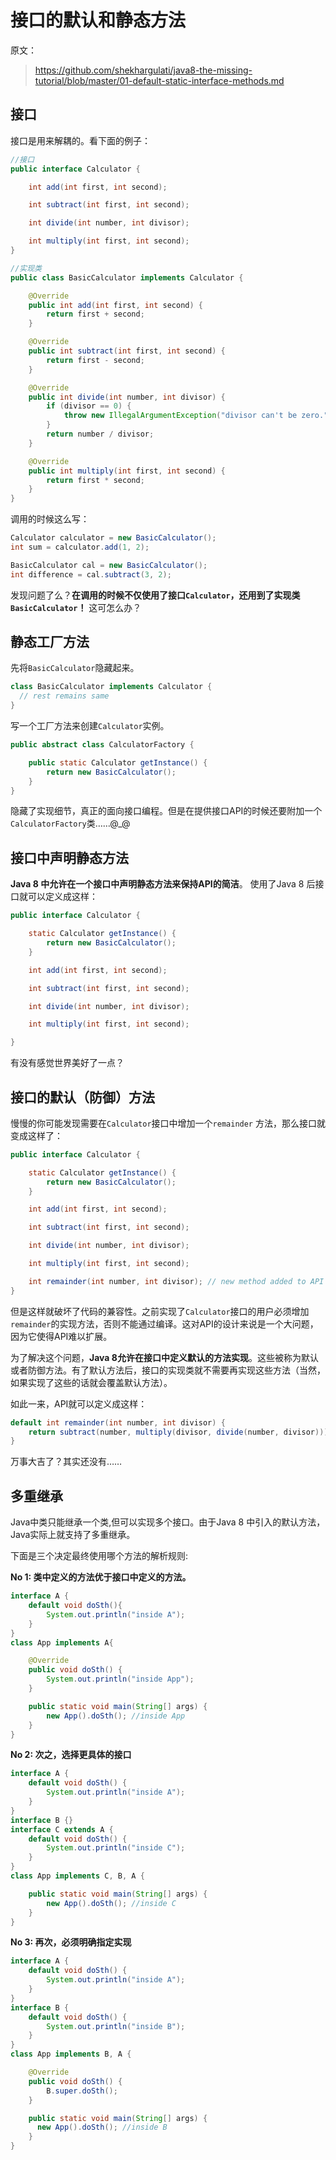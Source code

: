 # 接口的默认和静态方法

原文：
> https://github.com/shekhargulati/java8-the-missing-tutorial/blob/master/01-default-static-interface-methods.md

## 接口


接口是用来解耦的。看下面的例子：

```java
//接口
public interface Calculator {

    int add(int first, int second);

    int subtract(int first, int second);

    int divide(int number, int divisor);

    int multiply(int first, int second);
}
```

```java
//实现类
public class BasicCalculator implements Calculator {

    @Override
    public int add(int first, int second) {
        return first + second;
    }

    @Override
    public int subtract(int first, int second) {
        return first - second;
    }

    @Override
    public int divide(int number, int divisor) {
        if (divisor == 0) {
            throw new IllegalArgumentException("divisor can't be zero.");
        }
        return number / divisor;
    }

    @Override
    public int multiply(int first, int second) {
        return first * second;
    }
}
```

调用的时候这么写：

```java
Calculator calculator = new BasicCalculator();
int sum = calculator.add(1, 2);

BasicCalculator cal = new BasicCalculator();
int difference = cal.subtract(3, 2);
```

发现问题了么？**在调用的时候不仅使用了接口`Calculator`，还用到了实现类 `BasicCalculator`！** 这可怎么办？


## 静态工厂方法

先将`BasicCalculator`隐藏起来。

```java
class BasicCalculator implements Calculator {
  // rest remains same
}
```

写一个工厂方法来创建`Calculator`实例。

```java
public abstract class CalculatorFactory {

    public static Calculator getInstance() {
        return new BasicCalculator();
    }
}
```

隐藏了实现细节，真正的面向接口编程。但是在提供接口API的时候还要附加一个`CalculatorFactory`类……@_@

## 接口中声明静态方法

**Java 8 中允许在一个接口中声明静态方法来保持API的简洁**。
使用了Java 8 后接口就可以定义成这样：


```java
public interface Calculator {

    static Calculator getInstance() {
        return new BasicCalculator();
    }

    int add(int first, int second);

    int subtract(int first, int second);

    int divide(int number, int divisor);

    int multiply(int first, int second);

}
```

有没有感觉世界美好了一点？

## 接口的默认（防御）方法

慢慢的你可能发现需要在`Calculator`接口中增加一个`remainder` 方法，那么接口就变成这样了：

```java
public interface Calculator {

    static Calculator getInstance() {
        return new BasicCalculator();
    }

    int add(int first, int second);

    int subtract(int first, int second);

    int divide(int number, int divisor);

    int multiply(int first, int second);

    int remainder(int number, int divisor); // new method added to API
}
```
但是这样就破坏了代码的兼容性。之前实现了`Calculator`接口的用户必须增加`remainder`的实现方法，否则不能通过编译。这对API的设计来说是一个大问题，因为它使得API难以扩展。

为了解决这个问题，**Java 8允许在接口中定义默认的方法实现**。这些被称为默认或者防御方法。有了默认方法后，接口的实现类就不需要再实现这些方法（当然，如果实现了这些的话就会覆盖默认方法）。

如此一来，API就可以定义成这样：

```java
default int remainder(int number, int divisor) {
    return subtract(number, multiply(divisor, divide(number, divisor)));
}
```

万事大吉了？其实还没有……

## 多重继承

Java中类只能继承一个类,但可以实现多个接口。由于Java 8 中引入的默认方法，Java实际上就支持了多重继承。

下面是三个决定最终使用哪个方法的解析规则:

**No 1: 类中定义的方法优于接口中定义的方法。**

```java
interface A {
    default void doSth(){
        System.out.println("inside A");
    }
}
class App implements A{

    @Override
    public void doSth() {
        System.out.println("inside App");
    }

    public static void main(String[] args) {
        new App().doSth(); //inside App
    }
}
```

**No 2: 次之，选择更具体的接口**

```java
interface A {
    default void doSth() {
        System.out.println("inside A");
    }
}
interface B {}
interface C extends A {
    default void doSth() {
        System.out.println("inside C");
    }
}
class App implements C, B, A {

    public static void main(String[] args) {
        new App().doSth(); //inside C
    }
}
```


**No 3: 再次，必须明确指定实现**

```java
interface A {
    default void doSth() {
        System.out.println("inside A");
    }
}
interface B {
    default void doSth() {
        System.out.println("inside B");
    }
}
class App implements B, A {

    @Override
    public void doSth() {
        B.super.doSth();
    }

    public static void main(String[] args) {
      new App().doSth(); //inside B
    }
}
```
